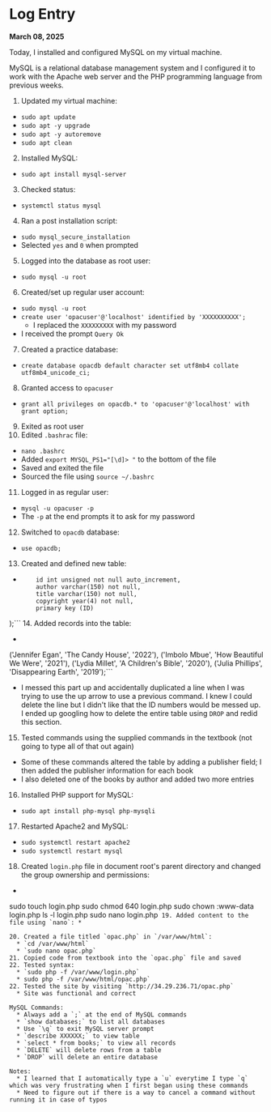 # Log Entry

**March 08, 2025**

Today, I installed and configured MySQL on my virtual machine.

MySQL is a relational database management system and I configured it to work with the Apache web server and the PHP programming language from previous weeks.

1. Updated my virtual machine:
  * `sudo apt update`
  * `sudo apt -y upgrade`
  * `sudo apt -y autoremove`
  * `sudo apt clean`
2. Installed MySQL:
  * `sudo apt install mysql-server`
3. Checked status:
  * `systemctl status mysql`
4. Ran a post installation script:
  * `sudo mysql_secure_installation`
  * Selected `yes` and `0` when prompted
5. Logged into the database as root user:
  * `sudo mysql -u root`
6. Created/set up regular user account:
  * `sudo mysql -u root`
  * `create user 'opacuser'@'localhost' identified by 'XXXXXXXXXX';`
    * I replaced the `XXXXXXXXX` with my password
  * I received the prompt `Query Ok`
7. Created a practice database:
  * `create database opacdb default character set utf8mb4 collate utf8mb4_unicode_ci;`
8. Granted access to `opacuser`
  * `grant all privileges on opacdb.* to 'opacuser'@'localhost' with grant option;`
9. Exited as root user
10. Edited `.bashrac` file:
  * `nano .bashrc`
  * Added `export MYSQL_PS1="[\d]> "` to the bottom of the file
  * Saved and exited the file
  * Sourced the file using `source ~/.bashrc`
11. Logged in as regular user:
  * `mysql -u opacuser -p`
  * The `-p` at the end prompts it to ask for my password
12. Switched to `opacdb` database:
  * `use opacdb;`
13. Created and defined new table:
  * ```create table books (
        id int unsigned not null auto_increment,
        author varchar(150) not null,
        title varchar(150) not null,
        copyright year(4) not null,
        primary key (ID)
);```
14. Added records into the table:
  * ```insert into books (author, title, copyright) values
('Jennifer Egan', 'The Candy House', '2022'),
('Imbolo Mbue', 'How Beautiful We Were', '2021'),
('Lydia Millet', 'A Children\'s Bible', '2020'),
('Julia Phillips', 'Disappearing Earth', '2019');```
  * I messed this part up and accidentally duplicated a line when I was trying to use the up arrow to use a previous command. I knew I could delete the line but I didn't like that the ID numbers would be messed up. I ended up googling how to delete the entire table using `DROP` and redid this section.
15. Tested commands using the supplied commands in the textbook (not going to type all of that out again)
  * Some of these commands altered the table by adding a publisher field; I then added the publisher information for each book
  * I also deleted one of the books by author and added two more entries
16. Installed PHP support for MySQL:
  * `sudo apt install php-mysql php-mysqli`
17. Restarted Apache2 and MySQL:
  * `sudo systemctl restart apache2`
  * `sudo systemctl restart mysql`
18. Created `login.php` file in document root's parent directory and changed the group ownership and permissions:
  * ```cd /var/www
sudo touch login.php
sudo chmod 640 login.php
sudo chown :www-data login.php
ls -l login.php
sudo nano login.php```
19. Added content to the file using `nano`:
  *```<?php // login.php
$db_hostname = "localhost";
$db_database = "opacdb";
$db_username = "opacuser";
$db_password = "XXXXXXXXX";
?>
```
20. Created a file titled `opac.php` in `/var/www/html`:
  * `cd /var/www/html`
  * `sudo nano opac.php`
21. Copied code from textbook into the `opac.php` file and saved
22. Tested syntax:
  * `sudo php -f /var/www/login.php`
  * sudo php -f /var/www/html/opac.php`
22. Tested the site by visiting `http://34.29.236.71/opac.php`
  * Site was functional and correct

MySQL Commands:
  * Always add a `;` at the end of MySQL commands
  * `show databases;` to list all databases
  * Use `\q` to exit MySQL server prompt
  * `describe XXXXXX;` to view table
  * `select * from books;` to view all records
  * `DELETE` will delete rows from a table
  * `DROP` will delete an entire database

Notes:
  * I learned that I automatically type a `u` everytime I type `q` which was very frustrating when I first began using these commands
  * Need to figure out if there is a way to cancel a command without running it in case of typos
  
